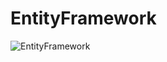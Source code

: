 # EntityFramework

![EntityFramework](https://github.com/VladHardAndSoftWare/EntityFramework/assets/42782084/76f0a711-38e8-4109-937b-d192f252ea7f)
